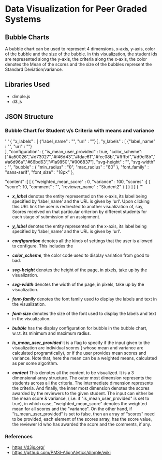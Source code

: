 # Data Visualization for Peer Graded Systems

## Bubble Charts
A bubble chart can be used to represent 4 dimensions, x-axis, y-axis, color of the bubble and the size of the bubble. In this visualization, the student ids are represented along the y-axis, the criteria along the x-axis, the color denotes the Mean of the scores and the size of the bubbles represent the Standard Deviation/variance. 
## Libraries Used
* dimple.js
* d3.js

## JSON Structure

### Bubble Chart for Student v/s Criteria with means and variance
''' {
    "x_labels" : [
                        {"label_name" : "", "url" : ""}
                  ],
     "y_labels" : [
                        {"label_name" : "", "url" : ""}  
                  ],
     "configuration":
              {
                    "is_mean_user_provided" : true,
                    "color_scheme": ["#a50026","#d73027","#f46d43","#fdae61","#fee08b","#ffffbf","#d9ef8b","#a6d96a","#66bd63","#1a9850","#006837"],
                    "svg-height" : "",
                    "svg-width" : "",
                    "bubble" : {
                        "min_radius" : "0", 
                        "max_radius" : "60"
                    },
                    "font_family" : "sans-serif",
                    "font_size" : "18px"
                },

   "content" :[
                  [ 
                      {
                        "weighted_mean_score" : 0,
                        "variance" : 100, 
                        "scores" :[
                                    {
                                      "score": 10, 
                                      "comment" : "", 
                                      "reviewer_name" : "Student2" 
                                     }
                          ]
                       }
                 ]
      ]
  }
 '''
 
  * <b><em>x_label</em></b> denotes the entity represented on the x-axis, its label being specified by 'label_name' and the URL is given by 'url'. Upon clicking this URL link the user is redirected to another visualization of, say, Scores received on that particular criterion by different students for each stage of submission of an assignment. 
  
  
  * <b><em>y_label</em></b> denotes the entity represented on the x-axis, its label being specified by 'label_name' and the URL is given by 'url'.
  
  * <b><em>configuration</em></b> denotes all the kinds of settings that the user is allowed to configure. This includes the 
  * <b><em>color_scheme</em></b>, the color code used to display variation from good to bad.
  * <b><em>svg-height</em></b> denotes the height of the page, in pixels, take up by the visualization.
  * <b><em>svg-width</em></b> denotes the width of the page, in pixels, take up by the visualization.
  * <b><em>font-family</em></b> denotes the font family used to display the labels and text in the visualization.
  * <b><em>font-size</em></b> denotes the size of the font used to display the labels and text in the visualization.
  * <b><em>bubble</em></b> has the display configuration for bubble in the bubble chart, w.r.t. its minimum and maximum radius.
  * <b><em>is_mean_user_provided</em></b> it is a flag to specify if the input given to the visualization are individual scores ( whose mean and variance are calculated programtically), or if the user provides mean scores and variance. Note that, here the mean can be a weighted means, calculated as per some algorithm.
  
  * <b><em>content</em></b>
    This denotes all the content to be visualized.
    It is a 3 dimensional array structure.
    The outer most dimension represents the students across all the criteria.
    The intermediate dimension represents the criteria. 
    And finally, the inner most dimension denotes the scores awarded by the reviewers to the given student. The input can either be the mean score & variance, ( i.e. if "is_mean_user_provided" is set to true), in which case, "weighted_mean_score" denotes the weighted mean for all scores and the "variance". On the other hand, if "is_mean_user_provided" is set to false, then an array of "scores" need to be provided, each element of the scores array, has the score value, the reviewer Id who has awarded the score and the comments, if any.
    
    
 
    
    
    
  
### References 
* https://d3js.org/
* https://github.com/PMSI-AlignAlytics/dimple/wiki

